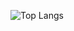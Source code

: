 ![Top Langs](https://github-readme-stats.vercel.app/api/top-langs/?username=y-dada-dev\&layout=compact&langs_count=99&Hide=PLpgSQL)
